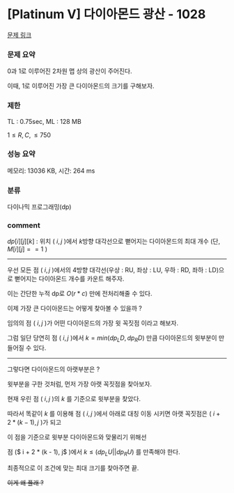 
# [Platinum V] 다이아몬드 광산 - 1028

[문제 링크](https://www.acmicpc.net/problem/1028)

### 문제 요약

<p> 0과 1로 이루어진 2차원 맵 상의 광산이 주어진다.

이때, 1로 이루어진 가장 큰 다이아몬드의 크기를 구해보자. </p>

### 제한

TL : 0.75sec, ML : 128 MB

$1 ≤ R, C, ≤ 750$

### 성능 요약

메모리: 13036 KB, 시간: 264 ms

### 분류

다이나믹 프로그래밍(dp)

### comment

$dp[i][j][k]$ : 위치 ( $i, j$ )에서 $k$방향 대각선으로 뻗어지는 다이아몬드의 최대 개수 (단, $M[i][j] == 1$ )

----------------------------------------------------------------------------------------------------------------------------------

우선 모든 점 ( $i, j$ )에서의 4방향 대각선(우상 : RU, 좌상 : LU, 우하 : RD, 좌하 : LD)으로 뻗어지는 다이아몬드 개수를 카운트 해주자.

이는 간단한 누적 dp로 $O(r * c)$ 만에 전처리해줄 수 있다.

이제 가장 큰 다이아몬드는 어떻게 찾아볼 수 있을까 ?

임의의 점 ( $i, j$ )가 어떤 다이아몬드의 가장 윗 꼭짓점 이라고 해보자.

그럼 일단 당연히 점 ( $i, j$ )에서 $k = min(dp_LD, dp_RD)$ 만큼 다이아몬드의 윗부분이 만들어질 수 있다.

----------------------------------------------------------------------------------------------------------------------------------

그렇다면 다이아몬드의 아랫부분은 ?

윗부분을 구한 것처럼, 먼저 가장 아랫 꼭짓점을 찾아보자.

현재 우린 점 ( $i, j$ )의 $k$ 를 기준으로 윗부분을 찾았다.

따라서 똑같이 $k$ 를 이용해 점 ( $i, j$ )에서 아래로 대칭 이동 시키면 아랫 꼭짓점은 ( $i + 2 * (k - 1), j$ )가 되고

이 점을 기준으로 윗부분 다이아몬드와 맞물리기 위해선 

점 ($ i + 2 * (k - 1), j$ )에서 $k ≤ (dp_LU || dp_RU)$ 를 만족해야 한다.

최종적으로 이 조건에 맞는 최대 크기를 찾아주면 끝.

<del> 이게 왜 플래 ? </del>
